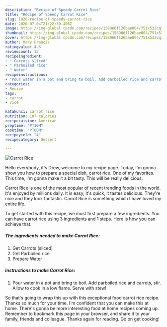 ```yaml
---
description: "Recipe of Speedy Carrot Rice"
title: "Recipe of Speedy Carrot Rice"
slug: 1028-recipe-of-speedy-carrot-rice
date: 2020-07-04T21:22:39.406Z
image: https://img-global.cpcdn.com/recipes/158966f126bae004/751x532cq70/carrot-rice-recipe-main-photo.jpg
thumbnail: https://img-global.cpcdn.com/recipes/158966f126bae004/751x532cq70/carrot-rice-recipe-main-photo.jpg
cover: https://img-global.cpcdn.com/recipes/158966f126bae004/751x532cq70/carrot-rice-recipe-main-photo.jpg
author: Mary Francis
ratingvalue: 4.6
reviewcount: 15
recipeingredient:
- " Carrots sliced"
- " Parboiled rice"
- " Water"
recipeinstructions:
- "Pour water in a pot and bring to boil. Add parboiled rice and carrots, stir. Allow to cook in a low flame. Serve with stew!"
categories:
- Recipe
tags:
- carrot
- rice

katakunci: carrot rice 
nutrition: 107 calories
recipecuisine: American
preptime: "PT10M"
cooktime: "PT60M"
recipeyield: "4"
recipecategory: Dessert

---
```



![Carrot Rice](https://img-global.cpcdn.com/recipes/158966f126bae004/751x532cq70/carrot-rice-recipe-main-photo.jpg)

Hello everybody, it's Drew, welcome to my recipe page. Today, I'm gonna show you how to prepare a special dish, carrot rice. One of my favorites. This time, I'm gonna make it a bit tasty. This will be really delicious.



Carrot Rice is one of the most popular of recent trending foods in the world. It's enjoyed by millions daily. It is easy, it's quick, it tastes delicious. They're nice and they look fantastic. Carrot Rice is something which I have loved my entire life.


To get started with this recipe, we must first prepare a few ingredients. You can have carrot rice using 3 ingredients and 1 steps. Here is how you can achieve that.

<!--inarticleads1-->

##### The ingredients needed to make Carrot Rice:

1. Get  Carrots (sliced)
1. Get  Parboiled rice
1. Prepare  Water




<!--inarticleads2-->

##### Instructions to make Carrot Rice:

1. Pour water in a pot and bring to boil. Add parboiled rice and carrots, stir. Allow to cook in a low flame. Serve with stew!




So that's going to wrap this up with this exceptional food carrot rice recipe. Thanks so much for your time. I'm confident that you can make this at home. There's gonna be more interesting food at home recipes coming up. Remember to bookmark this page in your browser, and share it to your family, friends and colleague. Thanks again for reading. Go on get cooking!

